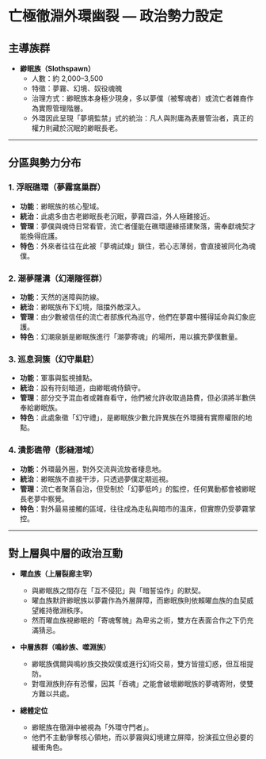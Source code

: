# 亡極徹淵外環幽裂 — 政治勢力設定

## 主導族群
- **緲眠族（Slothspawn）**  
  - 人數：約 2,000–3,500  
  - 特徵：夢霧、幻境、奴役魂魄  
  - 治理方式：緲眠族本身極少現身，多以夢僕（被奪魂者）或流亡者雜裔作為實際管理階層。  
  - 外環因此呈現「夢境監禁」式的統治：凡人與附庸為表層管治者，真正的權力則藏於沉眠的緲眠長老。  

---

## 分區與勢力分布

### 1. 浮眠礁環（夢霧窩巢群）
- **功能**：緲眠族的核心聖域。  
- **統治**：此處多由古老緲眠長老沉眠，夢霧四溢，外人極難接近。  
- **管理**：夢僕與魂侍日常看管，流亡者僅能在礁環邊緣搭建聚落，需奉獻魂契才能換得庇護。  
- **特色**：外來者往往在此被「夢魂試煉」鎖住，若心志薄弱，會直接被同化為魂僕。  

### 2. 潮夢隱溝（幻潮隧徑群）
- **功能**：天然的迷障與防線。  
- **統治**：緲眠族布下幻境，阻擋外敵深入。  
- **管理**：由少數被信任的流亡者部族代為巡守，他們在夢霧中獲得延命與幻象庇護。  
- **特色**：幻潮泉脈是緲眠族進行「潮夢寄魂」的場所，用以擴充夢僕數量。  

### 3. 巡息洞簇（幻守巢駐）
- **功能**：軍事與監視據點。  
- **統治**：設有符刻暗道，由緲眠魂侍鎮守。  
- **管理**：部分交予混血者或雜裔看守，他們被允許收取過路費，但必須將半數供奉給緲眠族。  
- **特色**：此處象徵「幻守禮」，是緲眠族少數允許異族在外環擁有實際權限的地點。  

### 4. 潰影礁帶（影縫潛域）
- **功能**：外環最外圈，對外交流與流放者棲息地。  
- **統治**：緲眠族不直接干涉，只透過夢僕定期巡視。  
- **管理**：流亡者聚落自治，但受制於「幻夢低吟」的監控，任何異動都會被緲眠長老夢中察覺。  
- **特色**：對外最易接觸的區域，往往成為走私與暗市的溫床，但實際仍受夢霧掌控。  

---

## 對上層與中層的政治互動
- **曜血族（上層裂廊主宰）**  
  - 與緲眠族之間存在「互不侵犯」與「暗誓協作」的默契。  
  - 曜血族默許緲眠族以夢霧作為外層屏障，而緲眠族則依賴曜血族的血契威望維持徹淵秩序。  
  - 然而曜血族視緲眠的「寄魂奪魄」為卑劣之術，雙方在表面合作之下仍充滿猜忌。  

- **中層族群（鳴紗族、噬淵族）**  
  - 緲眠族偶爾與鳴紗族交換奴僕或進行幻術交易，雙方皆擅幻惑，但互相提防。  
  - 對噬淵族則存有恐懼，因其「吞魂」之能會破壞緲眠族的夢魂寄附，使雙方難以共處。  

- **總體定位**  
  - 緲眠族在徹淵中被視為「外環守門者」。  
  - 他們不主動爭奪核心領地，而以夢霧與幻境建立屏障，扮演孤立但必要的緩衝角色。  
